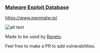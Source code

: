 ### [Malware Exploit Database](https://www.pwnmalw.re/)
https://www.pwnmalw.re/


![alt text](http://i.imgur.com/3dYszDH.png)


Made to be used by [Raneto](https://github.com/gilbitron/Raneto).


Feel free to make a PR to add vulnerabilities.
